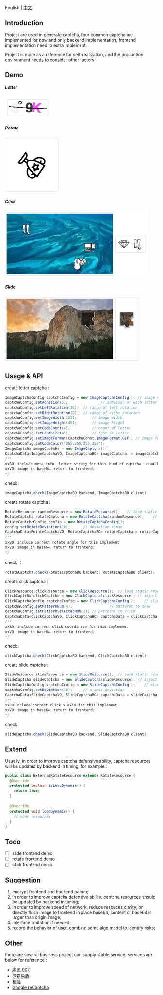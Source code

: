 English | [中文](https://github.com/notayessir/lunar-captcha/blob/master/README_CN.md)

## Introduction

Project are used in generate captcha, four common captcha are implemented for now and only backend implementation, frontend implementation need to extra implement.

Project is more as a reference for self-realization, and the production environment needs to consider other factors.

## Demo

##### Letter

![image](https://github.com/notayessir/lunar-captcha/blob/master/docs/image/image.png)

##### Rotate

![rotate](https://github.com/notayessir/lunar-captcha/blob/master/docs/image/rotate.png)

##### Click

![click](https://github.com/notayessir/lunar-captcha/blob/master/docs/image/click.png)

##### Slide

![slide](https://github.com/notayessir/lunar-captcha/blob/master/docs/image/slide.png)

## Usage & API

create letter captcha :

```java
ImageCaptchaConfig captchaConfig = new ImageCaptchaConfig(); // image config
captchaConfig.setAdhesion(5);				// adhesion of each letter
captchaConfig.setLeftRotation(10);	// range of left rotation
captchaConfig.setRightRotation(0);	// range of right rotation
captchaConfig.setImageWidth(125);		// image width
captchaConfig.setImageHeight(45);		// image height
captchaConfig.setCodeCount(4);			// count of letter
captchaConfig.setFontSize(45);			// font of letter
captchaConfig.setImageFormat(CaptchaConst.ImageFormat.GIF);	// image form
captchaConfig.setCodeColor("255,255,255,255");							// image rgba
ImageCaptcha imageCaptcha = new ImageCaptcha();	
CaptchaData<ImageCaptchaVO, ImageCaptchaBO> imageCaptcha  = imageCaptcha.create(captchaConfig);
/**
xxBO，include meta info, letter string for this kind of captcha, usually storage in cache for validate;
xxVO，image in base64，return to frontend;
*/
```

check :

```java
imageCaptcha.check(ImageCaptchaBO backend, ImageCaptchaBO client);
```

create rotate captcha :

```java
RotateResource randomResource = new RotateResource();	// load static resources
RotateCaptcha rotateCaptcha = new RotateCaptcha(randomResource);	// inject to service
RotateCaptchaConfig config = new RotateCaptchaConfig();						// rotate config
config.setRotateDeviation(10);		// deviation range
CaptchaData<RotateCaptchaVO, RotateCaptchaBO> rotateCaptcha = rotateCaptcha.create(config);
/**
xxBO，include correct rotate angle for this implement 
xxVO，image in base64，return to frontend;
*/
```

check ：

```java
rotateCaptcha.check(RotateCaptchaBO backend, RotateCaptchaBO client);
```

create click captcha :

```java
ClickResource clickResource = new ClickResource();	// load static resources
ClickCaptcha clickCaptcha = new ClickCaptcha(clickResource); // inject to service
ClickCaptchaConfig captchaConfig = new ClickCaptchaConfig();	// click captcha
captchaConfig.setPatternNum(4);					// patterns to show 
captchaConfig.setPatternSelectedNum(2);	// patterns to click 
CaptchaData<ClickCaptchaVO, ClickCaptchaBO> captchaData = clickCaptcha.create(captchaConfig);
/**
xxBO，include correct click coordinate for this implement 
xxVO，image in base64，return to frontend;
*/
```

check :

```java
clickCaptcha.check(ClickCaptchaBO backend, ClickCaptchaBO client);
```

create slide captcha :

```java
SlideResource slideResource = new SlideResource();	// load static resources
SlideCaptcha slideCaptcha = new SlideCaptcha(slideResource); // inject to service
SlideCaptchaConfig captchaConfig = new SlideCaptchaConfig();	// slide config
captchaConfig.setDeviation(10);		// x axis deviation
CaptchaData<SlideCaptchaVO, SlideCaptchaBO> captchaData = slideCaptcha.create(captchaConfig);
/**
xxBO，nclude correct click x axis for this implement
xxVO，image in base64，return to frontend;
*/
```

check :

```java
slideCaptcha.check(SlideCaptchaBO backend, SlideCaptchaBO client);
```

## Extend

Usually, in order to improve captcha defensive ability, captcha resources will be updated by backend in timing, for example :

```java
public class ExternalRotateResource extends RotateResource {    
  @Override    
  protected boolean isLoadDynamic() {        
    return true;		
  }    
  
  @Override    
  protected void loadDynamic() {        
    // your resources    
  }
}
```

## Todo

- [ ] slide frontend demo
- [ ] rotate frontend demo
- [ ] click frontend demo

## Suggestion

1. encrypt frontend and backend param;
2. in order to improve captcha defensive ability, captcha resources should be updated by backend in timing;
3. in order to improve speed of network, reduce resouces clarity, or directly flush image to frontend in place base64, content of base64 is larger than origin image;  
4. interface limitation if needed;
5. record the behavior of user, combine some algo model to identify risks;

## Other 

there are several business project can supply stable service, services are below for reference :

- [腾讯 007](https://007.qq.com/)
- [网易易盾](https://dun.163.com/trial/sense)
- [极验](https://www.geetest.com/Sensebot)
- [Google reCaptcha](https://www.google.com/recaptcha/about/)







